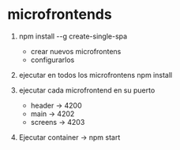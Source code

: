 # microfrontends

1. npm install --g create-single-spa
   - crear nuevos microfrontens
   - configurarlos

2. ejecutar en todos los microfrontens npm install
   
3. ejecutar cada microfrontend en su puerto
   - header -> 4200
   - main -> 4202
   - screens -> 4203

4. Ejecutar container -> npm start


  

